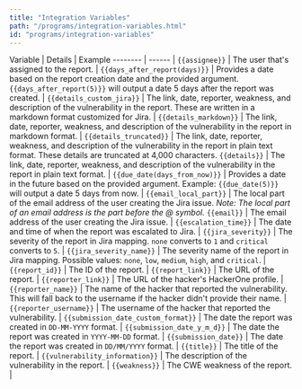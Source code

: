 ```yaml
---
title: "Integration Variables"
path: "/programs/integration-variables.html"
id: "programs/integration-variables"
---
```


Variable | Details | Example
-------- | ------ |
`{{assignee}}` | The user that's assigned to the report. |
`{{days_after_report(days)}}` | Provides a date based on the report creation date and the provided argument. `{{days_after_report(5)}}` will output a date 5 days after the report was created. |
`{{details_custom_jira}}` | The link, date, reporter, weakness, and description of the vulnerability in the report. These are written in a markdown format customized for Jira. |
`{{details_markdown}}` | The link, date, reporter, weakness, and description of the vulnerability in the report in markdown format. |
`{{details_truncated}}` | The link, date, reporter, weakness, and description of the vulnerability in the report in plain text format.  These details are truncated at 4,000 characters.
`{{details}}` | The link, date, reporter, weakness, and description of the vulnerability in the report in plain text format. |
`{{due_date(days_from_now)}}` | Provides a date in the future based on the provided argument. Example: `{{due_date(5)}}` will output a date 5 days from now. |
`{{email_local_part}}` | The local part of the email address of the user creating the Jira issue. *Note: The local part of an email address is the part before the @ symbol.*
`{{email}}` | The email address of the user creating the Jira issue. |
`{{escalation_time}}` | The date and time of when the report was escalated to Jira. |
`{{jira_severity}}` | The severity of the report in Jira mapping. `none` converts to `1` and `critical` converts to `5`. |
`{{jira_severity_name}}` | The severity name of the report in Jira mapping. Possible values: `none`, `low`, `medium`, `high`, and `critical`. |
`{{report_id}}` | The ID of the report. |
`{{report_link}}` | The URL of the report. |
`{{reporter_link}}` | The URL of the hacker's HackerOne profile. |
`{{reporter_name}}` | The name of the hacker that reported the vulnerability. This will fall back to the username if the hacker didn't provide their name. |
`{{reporter_username}}` | The username of the hacker that reported the vulnerability. |
`{{submission_date_custom_format}}` | The date the report was created in `DD-MM-YYYY` format. |
`{{submission_date_y_m_d}}` | The date the report was created in `YYYY-MM-DD` format. |
`{{submission_date}}` | The date the report was created in `DD/MM/YYYY` format. |
`{{title}}` | The title of the report. |
`{{vulnerability_information}}` | The description of the vulnerability in the report. |
`{{weakness}}` | The CWE weakness of the report. |

